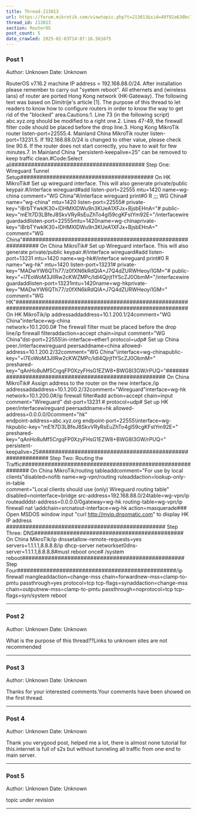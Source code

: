 ```yaml
---
title: Thread-213013
url: https://forum.mikrotik.com/viewtopic.php?t=213013&sid=49f92a630bc7970d8ca50523be880e8f
thread_id: 213013
section: RouterOS
post_count: 5
date_crawled: 2025-02-03T14:07:16.561675
---
```


### Post 1
Author: Unknown
Date: Unknown

RouterOS v7.16.2 machine IP address = 192.168.88.0/24. After installation please remember to carry out "syetem reboot". All ethernets and (wireless lans) of router are ported Hong Kong network (HK-Gateway). The following text was based on Dimitrije's article [1]. The purpose of this thread to let readers to know how to configure routers in order to know the way to get rid of the "blocked" area.Cautions:1. Line 73 (in the following script) abc.xyz.org should be modified to a right one.2. Lines 47-49, the firewall filter code should be placed before the drop line.3. Hong Kong MikroTik router listen-port=22555.4. Mainland China MikroTik router listen-port=13231.5. If 192.168.88.0/24 is changed to other value, please check line 90.6. If the router does not start correctly, you have to wait for few minutes.7. In Mainland China “persistent-keepalive=25” can be removed to keep traffic clean.#Code:Select all######################################### Step One: Wireguard Tunnel Setup######################################### On HK MikroTik# Set up wireguard interface. This will also generate private/public keypair.#/interface wireguard#add listen-port=22555 mtu=1420 name=wg-china comment="WG China"#/interface wireguard print#0  R ;;; WG China#     name="wg-china" mtu=1420 listen-port=22555#     private-key="iBrbTYwkIK30+lDHMXlDWu9n3KUeA1XFJx+BjsbEHnA="#     public-key="mE1t7D3LBfeJ8SkvVRyRsEuZhTo4gl59cgKFstYm92E="/interfacewireguardaddlisten-port=22555mtu=1420name=wg-chinaprivate-key=\"iBrbTYwkIK30+lDHMXlDWu9n3KUeA1XFJx+BjsbEHnA="\
 comment="WG China"############################################################# On China MikroTik# Set up Wireguard interface. This will also generate private/public keypair.#/interface wireguard#add listen-port=13231 mtu=1420 name=wg-hk#/interface wireguard print#0  R name="wg-hk" mtu=1420 listen-port=13231#    private-key="MADwYW6QTh77/z0fXN6kRdQIA+J7Q4dZURWHeoyi1GM="#    public-key="+l7EoWoM3JIIRw2cKWZMPc/IdI4Qjrjt1YScZJ0ObmM="/interfacewireguardaddlisten-port=13231mtu=1420name=wg-hkprivate-key=\"MADwYW6QTh77/z0fXN6kRdQIA+J7Q4dZURWHeoyi1GM="\
comment="WG HK"############################################################################################################# On HK MikroTik/ip addressaddaddress=10.1.200.1/24comment="WG China"interface=wg-china \
    network=10.1.200.0# The firewall filter must be placed before the drop line/ip firewall filteraddaction=accept chain=input comment="WG China"dst-port=22555\in-interface=ether1 protocol=udp# Set up China peer./interfacewireguard peersaddname=china allowed-address=10.1.200.2/32comment="WG China"\interface=wg-chinapublic-key=\"+l7EoWoM3JIIRw2cKWZMPc/IdI4Qjrjt1YScZJ0ObmM="\
     preshared-key="qAnHo8uMf5CrgqFP0XzyFHsG1EZW8+BWG8I3GW/rPUQ="######################################################## On China MikroTik# Assign address to the router on the new interface./ip addressaddaddress=10.1.200.2/32comment="Wireguard"interface=wg-hk \
    network=10.1.200.0#/ip firewall filter#add action=accept chain=input comment="Wireguard" dst-port=13231 \#   protocol=udp# Set up HK peer/interfacewireguard peersaddname=hk allowed-address=0.0.0.0/0comment="hk"\
    endpoint-address=abc.xyz.org endpoint-port=22555\interface=wg-hkpublic-key=\"mE1t7D3LBfeJ8SkvVRyRsEuZhTo4gl59cgKFstYm92E="\
    preshared-key="qAnHo8uMf5CrgqFP0XzyFHsG1EZW8+BWG8I3GW/rPUQ="\
    persistent-keepalive=25########################################################### Step Two: Routing the Traffic########################################################### On China MikroTik/routing tableaddcomment="For use by local clients"disabled=nofib name=wg-vpn/routing ruleaddaction=lookup-only-in-table \
    comment="Local clients should use (only) Wireguard routing table"\
    disabled=nointerface=bridge src-address=192.168.88.0/24table=wg-vpn/ip routeadddst-address=0.0.0.0/0gateway=wg-hk routing-table=wg-vpn/ip firewall nat \addchain=srcnatout-interface=wg-hk action=masquerade### Open MSDOS  window input "curl http://myip.dnsomatic.com" to display HK IP address ################################################# Step Three: DNS############################################## On China MikroTik/ip dnssetallow-remote-requests=yes servers=1.1.1.1,8.8.8.8/ip dhcp-server networkset0dns-server=1.1.1.1,8.8.8.8#must reboot once# /system reboot################################################## Step Four#################################################/ip firewall mangleaddaction=change-mss chain=forwardnew-mss=clamp-to-pmtu passthrough=yes protocol=tcp tcp-flags=synaddaction=change-mss chain=outputnew-mss=clamp-to-pmtu passthrough=noprotocol=tcp tcp-flags=syn/system reboot

---
### Post 2
Author: Unknown
Date: Unknown

What is the purpose of this thread??Links to  unknown sites are not recommended

---
### Post 3
Author: Unknown
Date: Unknown

Thanks for your interested comments.Your comments have been showed on the first thread.

---
### Post 4
Author: Unknown
Date: Unknown

Thank you verygood post, helped me a lot, there is almost none tutorial for this.internet is full of s2s but without tunneling all traffic from one end to main server.

---
### Post 5
Author: Unknown
Date: Unknown

topic under revision

---
